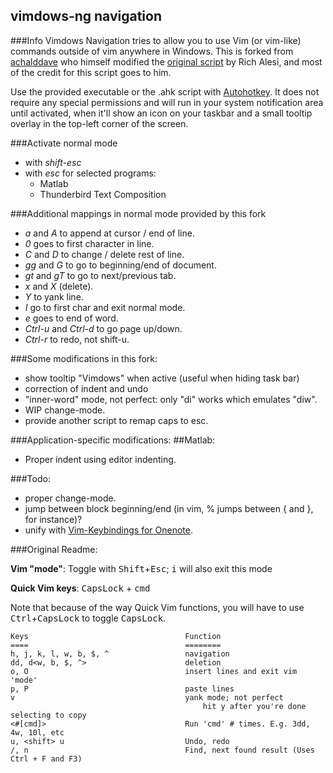 vimdows-ng navigation
---------------------

###Info
Vimdows Navigation tries to allow you to use Vim (or vim-like) commands outside of vim anywhere in Windows.
This is forked from [achalddave](https://github.com/achalddave/Vimdows-Navigation) who himself modified the
[original script](http://www.autohotkey.com/community/viewtopic.php?t=44762)
by Rich Alesi, and most of the credit for this script goes to him.

Use the provided executable or the .ahk script with [Autohotkey](http://www.autohotkey.com). It does not require any special permissions and will run in your system notification area until activated, when it'll show an icon on your taskbar and a small tooltip overlay in the top-left corner of the screen.

###Activate normal mode
- with _shift-esc_
- with _esc_ for selected programs:
	* Matlab
	* Thunderbird Text Composition

###Additional mappings in normal mode provided by this fork
- _a_ and _A_ to append at cursor / end of line.
- _0_ goes to first character in line.
- _C_ and _D_ to change / delete rest of line.
- _gg_ and _G_ to go to beginning/end of document.
- _gt_ and _gT_ to go to next/previous tab.
- _x_ and _X_ (delete).
- _Y_ to yank line.
- _I_ go to first char and exit normal mode.
- _e_ goes to end of word.
- _Ctrl-u_ and _Ctrl-d_ to go page up/down.
- _Ctrl-r_ to redo, not shift-u.

###Some modifications in this fork:
- show tooltip "Vimdows" when active (useful when hiding task bar)
- correction of indent and undo
- "inner-word" mode, not perfect: only "di" works which emulates "diw".
- WIP change-mode.
- provide another script to remap caps to esc.

###Application-specific modifications:
##Matlab:
- Proper indent using editor indenting.

###Todo:
- proper change-mode.
- jump between block beginning/end (in vim, % jumps between { and }, for instance)?
- unify with [Vim-Keybindings for Onenote](https://github.com/ChrisPara/Vim-Keybindings-For-Onenote).


###Original Readme:

**Vim "mode"**: Toggle with <tt>Shift</tt>+<tt>Esc</tt>; <tt>i</tt> will also exit
this mode


**Quick Vim keys**:  <tt>CapsLock</tt> + <tt>cmd</tt>

Note that because of the way Quick Vim functions, you will have to use
<tt>Ctrl</tt>+<tt>CapsLock</tt> to toggle <tt>CapsLock</tt>.

	Keys                                   Function
	====                                   ========
	h, j, k, l, w, b, $, ^                 navigation
	dd, d<w, b, $, ^>                      deletion
	o, O                                   insert lines and exit vim 'mode'
	p, P                                   paste lines
	v                                      yank mode; not perfect
   	                                           hit y after you're done selecting to copy
	<#[cmd]>                               Run 'cmd' # times. E.g. 3dd, 4w, 10l, etc
	u, <shift> u                           Undo, redo
	/, n                                   Find, next found result (Uses Ctrl + F and F3)
